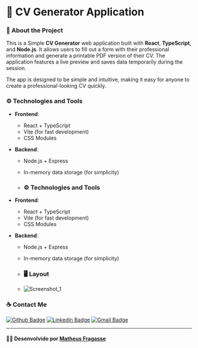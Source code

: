 # 📝 CV Generator Application  

### 📌 About the Project  

This is a Simple **CV Generator** web application built with **React**, **TypeScript**, and **Node.js**. It allows users to fill out a form with their professional information and generate a printable PDF version of their CV. The application features a live preview and saves data temporarily during the session.  

The app is designed to be simple and intuitive, making it easy for anyone to create a professional-looking CV quickly.  

### ⚙️ Technologies and Tools  

- **Frontend**:  
  - React + TypeScript  
  - Vite (for fast development)  
  - CSS Modules  

- **Backend**:  
  - Node.js + Express  
  - In-memory data storage (for simplicity)  
 
  - ### ⚙️ Technologies and Tools


- **Frontend**:  
  - React + TypeScript  
  - Vite (for fast development)  
  - CSS Modules  

- **Backend**:  
  - Node.js + Express  
  - In-memory data storage (for simplicity)  

 
  - ### 🖥️ Layout
  - ![Screenshot_1](https://github.com/user-attachments/assets/7e56f748-9004-48e0-833e-5352938632d7)

 ### ☕ Contact Me ###

[![Github Badge](https://img.shields.io/badge/-Github-000?style=flat-square&logo=Github&logoColor=white&link=https://github.com/Kuhora)](https://github.com/Kuhora)
[![Linkedin Badge](https://img.shields.io/badge/-LinkedIn-blue?style=flat-square&logo=Linkedin&logoColor=white&link=https://https://www.linkedin.com/in/matheus-fragasse-2a740a249/)](https://www.linkedin.com/in/matheus-fragasse-2a740a249/)
[![Gmail Badge](https://img.shields.io/badge/Gmail-D14836?style=square&logo=gmail&logoColor=white&link=mailto:kuhora123@gmail.com)](mailto:kuhora123@gmail.com)

---

#### 👩‍💻 **Desenvolvido por [Matheus Fragasse](https://github.com/Kuhora)** ####
